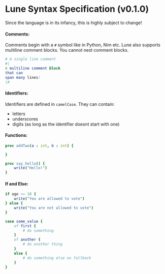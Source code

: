 # Lune Syntax Specification (v0.1.0)
Since the language is in its infancy, this is highly subject to change!

#### Comments:
Comments begin with a `#` symbol like in Python, Nim etc. Lune also supports multiline comment blocks. You cannot nest comment blocks.

```nim
# A single line comment
#|
A multiline comment block
that can 
span many lines!
|#
```

#### Identifiers:
Identifiers are defined in `camelCase`. They can contain:
- letters
- underscores
- digits (as long as the identifier doesnt start with one)

#### Functions:
```nim
proc addTwo(a : int, b : int) {

}

proc say_hello() {
    write("Hello!")
}
```

#### If and Else:
```nim
if age >= 18 {
    write("You are allowed to vote")
} else {
    write("You are not allowed to vote")
}
```

```nim
case some_value {
    of first { 
        # do something
    }
    of another {
        # do another thing
    }
    else {
        # do something else on fallback
    }
}
```